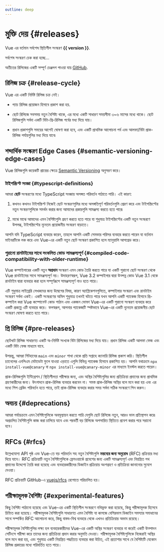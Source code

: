 ```yaml
---
outline: deep
---
```


<script setup>
import { ref, onMounted } from 'vue'

const version = ref()

onMounted(async () => {
  const res = await fetch('https://api.github.com/repos/vuejs/core/releases/latest')
  version.value = (await res.json()).name
})
</script>

# মুক্তি দেয় {#releases}

<p v-if="version">
Vue এর বর্তমান সর্বশেষ স্থিতিশীল সংস্করণ <strong>{{ version }}</strong>.
</p>
<p v-else>
সর্বশেষ সংস্করণ চেক করা হচ্ছে...
</p>

অতীতের রিলিজের একটি সম্পূর্ণ চেঞ্জলগ পাওয়া যায় [GitHub](https://github.com/vuejs/core/blob/main/CHANGELOG.md).

## রিলিজ চক্র {#release-cycle}

Vue এর একটি নির্দিষ্ট রিলিজ চক্র নেই।

- প্যাচ রিলিজ প্রয়োজন হিসাবে প্রকাশ করা হয়.

- ছোট রিলিজে সবসময় নতুন বৈশিষ্ট্য থাকে, এর মধ্যে একটি সাধারণ সময়সীমা ৩~৬ মাসের মধ্যে থাকে। ছোট রিলিজগুলি সর্বদা একটি বিটা-প্রি-রিলিজ পর্বের মধ্য দিয়ে যায়।

- প্রধান প্রকাশগুলি সময়ের আগেই ঘোষণা করা হবে, এবং একটি প্রাথমিক আলোচনা পর্ব এবং আলফা/বিটা প্রাক-রিলিজ পর্যায়গুলির মধ্য দিয়ে যাবে৷

## শব্দার্থিক সংস্করণ Edge Cases {#semantic-versioning-edge-cases}

Vue রিলিজগুলি কয়েকটি প্রান্তের ক্ষেত্রে [Semantic Versioning](https://semver.org/) অনুসরণ করে।

### টাইপস্ক্রিপ্ট সংজ্ঞা {#typescript-definitions}

আমরা **ছোট** সংস্করণের মধ্যে TypeScript সংজ্ঞায় অসঙ্গত পরিবর্তন পাঠাতে পারি। এই কারণ:

1. কখনও কখনও টাইপস্ক্রিপ্ট নিজেই ছোট সংস্করণগুলির মধ্যে অসঙ্গতিপূর্ণ পরিবর্তনগুলি প্রেরণ করে এবং টাইপস্ক্রিপ্টের নতুন সংস্করণগুলিকে সমর্থন করার জন্য আমাদের প্রকারগুলি সামঞ্জস্য করতে হতে পারে৷

2. মাঝে মাঝে আমাদের এমন বৈশিষ্ট্যগুলি গ্রহণ করতে হতে পারে যা শুধুমাত্র টাইপস্ক্রিপ্টের একটি নতুন সংস্করণে উপলব্ধ, টাইপস্ক্রিপ্টের ন্যূনতম প্রয়োজনীয় সংস্করণ বাড়াতে।

আপনি যদি TypeScript ব্যবহার করেন, তাহলে আপনি একটি সেমভার পরিসর ব্যবহার করতে পারেন যা বর্তমান মাইনরটিকে লক করে এবং Vue-এর একটি নতুন ছোট সংস্করণ প্রকাশিত হলে ম্যানুয়ালি আপগ্রেড করে।

### পুরানো রানটাইমের সাথে সংকলিত কোড সামঞ্জস্যপূর্ণ {#compiled-code-compatibility-with-older-runtime}

Vue কম্পাইলারের একটি নতুন **অপ্রধান** সংস্করণ এমন কোড তৈরি করতে পারে যা একটি পুরানো ছোট সংস্করণ থেকে Vue রানটাইমের সাথে সামঞ্জস্যপূর্ণ নয়। উদাহরণস্বরূপ, Vue 3.2 কম্পাইলার দ্বারা উত্পন্ন কোড Vue 3.1 থেকে রানটাইম দ্বারা ব্যবহার করা হলে সম্পূর্ণরূপে সামঞ্জস্যপূর্ণ নাও হতে পারে।

এটি শুধুমাত্র লাইব্রেরি লেখকদের জন্য উদ্বেগের বিষয়, কারণ অ্যাপ্লিকেশনগুলিতে, কম্পাইলার সংস্করণ এবং রানটাইম সংস্করণ সর্বদা একই। একটি সংস্করণের অমিল শুধুমাত্র তখনই ঘটতে পারে যখন আপনি একটি প্যাকেজ হিসাবে প্রি-কম্পাইল করা Vue কম্পোনেন্ট কোড পাঠান এবং একজন ভোক্তা Vue-এর একটি পুরানো সংস্করণ ব্যবহার করে একটি প্রকল্পে এটি ব্যবহার করে। ফলস্বরূপ, আপনার প্যাকেজটি স্পষ্টভাবে Vue-এর একটি ন্যূনতম প্রয়োজনীয় ছোট সংস্করণ ঘোষণা করতে হতে পারে।

## প্রি রিলিজ {#pre-releases}

ছোটখাট রিলিজ সাধারণত একটি অ-নির্দিষ্ট সংখ্যক বিটা রিলিজের মধ্য দিয়ে যায়। প্রধান রিলিজ একটি আলফা ফেজ এবং একটি বিটা ফেজ মাধ্যমে যাবে.

উপরন্তু, আমরা গিটহাবের `main` এবং `minor` শাখা থেকে প্রতি সপ্তাহে ক্যানারি রিলিজ প্রকাশ করি। স্থিতিশীল চ্যানেলের এনপিএম মেটাডেটা ফুলে যাওয়া এড়াতে এগুলি বিভিন্ন প্যাকেজ হিসাবে প্রকাশিত হয়। আপনি যথাক্রমে `npx install-vue@canary` বা `npx install-vue@canary-minor` এর মাধ্যমে ইনস্টল করতে পারেন।

প্রাক-রিলিজগুলি ইন্টিগ্রেশন / স্থিতিশীলতা পরীক্ষার জন্য, এবং অস্থির বৈশিষ্ট্যগুলির জন্য প্রতিক্রিয়া প্রদানের জন্য প্রাথমিক গ্রহণকারীদের জন্য। উৎপাদনে প্রাক-রিলিজ ব্যবহার করবেন না। সমস্ত প্রাক-রিলিজ অস্থির বলে মনে করা হয় এবং এর মধ্যে শিপ ব্রেকিং পরিবর্তন হতে পারে, তাই প্রাক-রিলিজ ব্যবহার করার সময় সর্বদা সঠিক সংস্করণে পিন করুন।

## অবচয় {#deprecations}

আমরা পর্যায়ক্রমে এমন বৈশিষ্ট্যগুলিকে অবমূল্যায়ন করতে পারি যেগুলি ছোট রিলিজে নতুন, আরও ভাল প্রতিস্থাপন করে৷ অপ্রচলিত বৈশিষ্ট্যগুলি কাজ করা চালিয়ে যাবে এবং পরবর্তী বড় রিলিজে অপসারিত স্থিতিতে প্রবেশ করার পরে সরানো হবে।

## RFCs {#rfcs}

উল্লেখযোগ্য API পৃষ্ঠ এবং Vue-তে বড় পরিবর্তন সহ নতুন বৈশিষ্ট্যগুলি **মন্তব্যের জন্য অনুরোধ** (RFC) প্রক্রিয়ার মধ্য দিয়ে যাবে। RFC প্রক্রিয়াটি নতুন বৈশিষ্ট্যগুলিকে ফ্রেমওয়ার্কে প্রবেশের জন্য একটি সামঞ্জস্যপূর্ণ এবং নিয়ন্ত্রিত পথ প্রদানের উদ্দেশ্যে তৈরি করা হয়েছে এবং ব্যবহারকারীদের ডিজাইন প্রক্রিয়ায় অংশগ্রহণ ও প্রতিক্রিয়া জানানোর সুযোগ দেওয়া।

RFC প্রক্রিয়াটি GitHub-এ [vuejs/rfcs](https://github.com/vuejs/rfcs) রেপোতে পরিচালিত হয়।

## পরীক্ষামূলক বৈশিষ্ট্য {#experimental-features}

কিছু বৈশিষ্ট্য পাঠানো হয়েছে এবং Vue-এর একটি স্থিতিশীল সংস্করণে নথিভুক্ত করা হয়েছে, কিন্তু পরীক্ষামূলক হিসেবে চিহ্নিত করা হয়েছে। পরীক্ষামূলক বৈশিষ্ট্যগুলি সাধারণত এমন বৈশিষ্ট্য যা কাগজে বেশিরভাগ ডিজাইন সমস্যার সমাধানের সাথে সম্পর্কিত RFC আলোচনা করে, কিন্তু বাস্তব-বিশ্ব ব্যবহার থেকে এখনও প্রতিক্রিয়ার অভাব রয়েছে।

পরীক্ষামূলক বৈশিষ্ট্যগুলির লক্ষ্য হল ব্যবহারকারীদের Vue-এর একটি অস্থির সংস্করণ ব্যবহার না করেই একটি উত্পাদন সেটিংসে পরীক্ষা করে তাদের জন্য প্রতিক্রিয়া প্রদান করার অনুমতি দেওয়া। পরীক্ষামূলক বৈশিষ্ট্যগুলিকে নিজেরাই অস্থির বলে মনে করা হয়, এবং শুধুমাত্র একটি নিয়ন্ত্রিত পদ্ধতিতে ব্যবহার করা উচিত, এই প্রত্যাশার সাথে যে বৈশিষ্ট্যটি যেকোন রিলিজ প্রকারের মধ্যে পরিবর্তিত হতে পারে।
